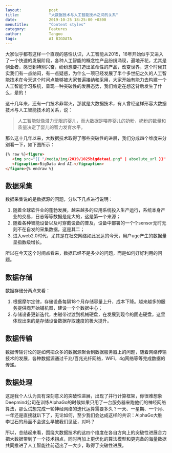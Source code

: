 ```yaml
---
layout:            post
title:             "大数据技术与人工智能技术之间的关系"
date:              2019-10-25 18:25:00 +0300
menutitle:         "Content styles"
category:          Features
author:            Tangoo
tags:              AI BIGDATA
---
```


大家似乎都有这样一个直观的感性认识，人工智能从2015，16年开始似乎又进入了一个快速的发展阶段，各种人工智能的概念性产品纷纷涌现，遍地开花，尤其是创业者，感觉到特别兴奋，纷纷想要打造出革命性的产品，改变世界，这个时候其实我们有一点纳闷，有一点疑惑，为什么一项已经发展了半个多世纪之久的人工智能技术在今天这个时间点能够被大家普遍接纳和采用，大家开始有能力去构建一个人工智能学习系统，呈现一种突破性的发展态势，我们肯定在想这背后发生了什么，是的！

这十几年来，还有一门技术非常火，那就是大数据技术，有人曾经这样形容大数据技术与人工智能技术的关系，说：
> 人工智能就像潜力无限的婴儿，而大数据是喂养婴儿的奶粉，奶粉的数量和质量决定了婴儿的智力发育水平。

那么这十几年以来，大数据技术取得了哪些突破性的进展，我们分成四个维度来分别看一下，如下图所示：
```html
{% raw %}<figure>
   <img src="{{ "/media/img/2019/1025bigdataai.png" | absolute_url }}" />
   <figcaption>BigData And AI.</figcaption>
</figure>{% endraw %}
```

## 数据采集
数据采集说的是数据源的问题，分以下几点进行说明：
1. 随着全球软件业的蓬勃发展，越来越多的应用系统投入生产运行，系统本身产业的交易，日志等等数据是庞大的，这是第一个来源；
2. 随着各种智能设备以及可穿戴设备的普及，设备中部署的一个个sensor无时无刻不在自发的采集数据，这是其二；
3. 进入web2.0时代，尤其是在社交网络如此发达的今天，用户ugc产生的数据量呈指数级增长。

所以在今天这个时间点看来，数据已经不是多少的问题，而是如何好好利用的问题。

## 数据存储
数据存储分两点来看：
1. 根据摩尔定律，存储设备每隔18个月存储容量上升，成本下降。越来越多的服务提供商开始铺机器，建设一个个数据中心；
2. 存储设备更新迭代，由磁带过渡到机械硬盘，在发展到现今的固态硬盘，这里体现出来的是存储设备数据存取速度的极大提升。

## 数据传输
数据传输讨论的是如何把众多的数据源聚合到数据服务器上的问题，随着网络传输技术的发展，各种数据源通过千兆/百兆光纤网络，WiFi，4g网络等等完成数据的传递。

## 数据处理
这是我个人认为具有深刻意义的突破性进展，出现了并行计算框架，你很难想象Deepmind公司在训练AlphaGo的时候如果只用了一台服务器来跑他们的神经网络算法，那么试想完成一轮神经网络的迭代运算需要多久？一天、一星期、一个月、一年还是直接就趴下了，无论如何，至少我们会达成这样的共识：AlphaGo大胜李世石的局面不会这么早被我们见证，对吗？

所以，总结起来看，围绕大数据技术的这四个维度在各自方向上的突破性进展合力把大数据带到了一个技术拐点，同时再加上更优化的算法模型和更完备的海量数据共同推进了人工智能往前迈出了一大步，取得了突破性进展。


[^1]: Some footnote
[^2]: Another footnote
[^3]: Last footnote
